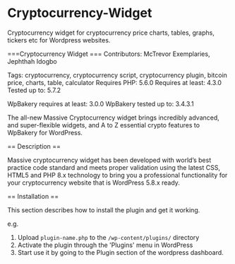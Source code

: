 # Cryptocurrency-Widget
Cryptocurrency widget for cryptocurrency price charts, tables, graphs, tickers etc for Wordpress websites.

===Cryptocurrency Widget ===
Contributors: McTrevor Exemplaries, Jephthah Idogbo

Tags: cryptocurrency, cryptocurrency script, cryptocurrency plugin, bitcoin price, charts, table, calculator
Requires PHP: 5.6.0
Requires at least: 4.3.0
Tested up to: 5.7.2

WpBakery requires at least: 3.0.0
WpBakery tested up to: 3.4.3.1

The all-new Massive Cryptocurrency widget brings incredibly advanced, and super-flexible widgets, and A to Z essential crypto features to WpBakery for WordPress.

== Description ==

Massive cryptocurrency widget has been developed with world’s best practice code standard and meets proper validation using the latest CSS, HTML5 and PHP 8.x technology to bring you a professional functionality for your cryptocurrency website that is WordPress 5.8.x ready.

 
== Installation ==
 
This section describes how to install the plugin and get it working.
 
e.g.
 
1. Upload `plugin-name.php` to the `/wp-content/plugins/` directory
2. Activate the plugin through the 'Plugins' menu in WordPress
3. Start use it by going to the Plugin section of the wordpress dashboard.
